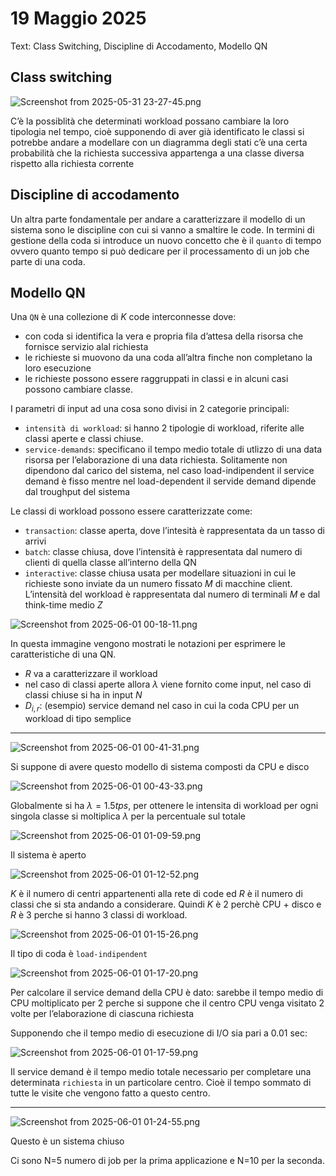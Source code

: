# 19 Maggio 2025

Text: Class Switching, Discipline di Accodamento, Modello QN

## Class switching

![Screenshot from 2025-05-31 23-27-45.png](Screenshot_from_2025-05-31_23-27-45.png)

C’è la possiblità che determinati workload possano cambiare la loro tipologia nel tempo, cioè supponendo di aver già identificato le classi si potrebbe andare a modellare con un diagramma degli stati c’è una certa probabilità che la richiesta successiva appartenga a una classe diversa rispetto alla richiesta corrente

## Discipline di accodamento

Un altra parte fondamentale per andare a caratterizzare il modello di un sistema sono le discipline con cui si vanno a smaltire le code. In termini di gestione della coda si introduce un nuovo concetto che è il `quanto` di tempo ovvero quanto tempo si può dedicare per il processamento di un job che parte di una coda.

## Modello QN

Una `QN` è una collezione di $K$ code interconnesse dove:

- con coda si identifica la vera e propria fila d’attesa della risorsa che fornisce servizio alal richiesta
- le richieste si muovono da una coda all’altra finche non completano la loro esecuzione
- le richieste possono essere raggruppati in classi e in alcuni casi possono cambiare classe.

I parametri di input ad una cosa sono divisi in 2 categorie principali:

- `intensità di workload`: si hanno 2 tipologie di workload, riferite alle classi aperte e classi chiuse.
- `service-demands`: specificano il tempo medio totale di utlizzo di una data risorsa per l’elaborazione di una data richiesta. Solitamente non dipendono dal carico del sistema, nel caso load-indipendent il service demand è fisso mentre nel load-dependent il servide demand dipende dal troughput del sistema

Le classi di workload possono essere caratterizzate come:

- `transaction`: classe aperta, dove l’intesità è rappresentata da un tasso di arrivi
- `batch`: classe chiusa, dove l’intensità è rappresentata dal numero di clienti di quella classe all’interno della QN
- `interactive`: classe chiusa usata per modellare situazioni in cui le richieste sono inviate da un numero fissato $M$ di macchine client. L’intensità del workload è rappresentata dal numero di terminali $M$ e dal think-time medio $Z$

![Screenshot from 2025-06-01 00-18-11.png](Screenshot_from_2025-06-01_00-18-11.png)

In questa immagine vengono mostrati le notazioni per esprimere le caratteristiche di una QN.

- $R$ va a caratterizzare il workload
- nel caso di classi aperte allora $\lambda$ viene fornito come input, nel caso di classi chiuse si ha in input $N$
- $D_{i,r}$: (esempio) service demand nel caso in cui la coda CPU per un workload di tipo semplice

---

![Screenshot from 2025-06-01 00-41-31.png](Screenshot_from_2025-06-01_00-41-31.png)

Si suppone di avere questo modello di sistema composti da CPU e disco

![Screenshot from 2025-06-01 00-43-33.png](Screenshot_from_2025-06-01_00-43-33.png)

Globalmente si ha $\lambda=1.5tps$, per ottenere le intensita di workload per ogni singola classe si moltiplica $\lambda$ per la percentuale sul totale

![Screenshot from 2025-06-01 01-09-59.png](Screenshot_from_2025-06-01_01-09-59.png)

Il sistema è aperto

![Screenshot from 2025-06-01 01-12-52.png](Screenshot_from_2025-06-01_01-12-52.png)

$K$ è il numero di centri appartenenti alla rete di code ed $R$ è il numero di classi che si sta andando a considerare. Quindi $K$ è 2 perchè CPU + disco e $R$ è 3 perche si hanno 3 classi di workload. 

![Screenshot from 2025-06-01 01-15-26.png](Screenshot_from_2025-06-01_01-15-26.png)

Il tipo di coda è `load-indipendent`

![Screenshot from 2025-06-01 01-17-20.png](Screenshot_from_2025-06-01_01-17-20.png)

Per calcolare il service demand della CPU è dato: sarebbe il tempo medio di CPU moltiplicato per 2 perche si suppone che il centro CPU venga visitato 2 volte per l’elaborazione di ciascuna richiesta

Supponendo che il tempo medio di esecuzione di I/O sia pari a 0.01 sec:

![Screenshot from 2025-06-01 01-17-59.png](Screenshot_from_2025-06-01_01-17-59.png)

Il service demand è il tempo medio totale necessario per completare una determinata `richiesta` in un particolare centro. Cioè il tempo sommato di tutte le visite che vengono fatto a questo centro.

---

![Screenshot from 2025-06-01 01-24-55.png](Screenshot_from_2025-06-01_01-24-55.png)

Questo è un sistema chiuso

Ci sono N=5 numero di job per la prima applicazione e N=10 per la seconda.